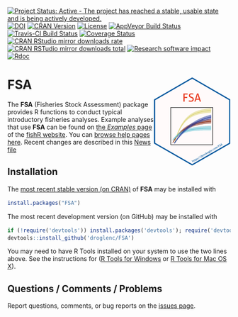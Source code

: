 [![Project Status: Active - The project has reached a stable, usable state and is being actively developed.](http://www.repostatus.org/badges/latest/active.svg)](http://www.repostatus.org/#active)
[![DOI](https://zenodo.org/badge/18348400.svg)](https://zenodo.org/badge/latestdoi/18348400)
[![CRAN Version](http://www.r-pkg.org/badges/version/FSA)](http://www.r-pkg.org/pkg/FSA)
[![License](http://img.shields.io/badge/license-GPL%20%28%3E=%202%29-brightgreen.svg?style=flat)](http://www.gnu.org/licenses/gpl-2.0.html)
[![AppVeyor Build Status](https://ci.appveyor.com/api/projects/status/github/droglenc/FSA?branch=master&svg=true)](https://ci.appveyor.com/project/droglenc/FSA)
[![Travis-CI Build Status](https://travis-ci.org/droglenc/FSA.svg?branch=master)](https://travis-ci.org/droglenc/FSA)
[![Coverage Status](https://img.shields.io/coveralls/droglenc/FSA.svg)](https://coveralls.io/r/droglenc/FSA?branch=master)
[![CRAN RStudio mirror downloads rate](http://cranlogs.r-pkg.org/badges/FSA) ![CRAN RSTudio mirror downloads total](http://cranlogs.r-pkg.org/badges/grand-total/FSA)](http://www.r-pkg.org/pkg/FSA) [![Research software impact](http://depsy.org/api/package/cran/FSA/badge.svg)](http://depsy.org/package/r/FSA) [![Rdoc](http://www.rdocumentation.org/badges/version/FSA)](http://www.rdocumentation.org/packages/FSA)

FSA  <img src="man/figures/logo.png" align="right" height="200" />
===

The **FSA** (Fisheries Stock Assessment) package provides R functions to conduct typical introductory fisheries analyses.  Example analyses that use **FSA** can be found on [the *Examples* page](http://derekogle.com/fishR/examples/) of the [fishR website](http://derekogle.com/fishR).  You can [browse help pages here](http://finzi.psych.upenn.edu/library/FSA/html/00Index.html).  Recent changes are described in this [News file](https://github.com/droglenc/FSA/blob/master/NEWS.md)

## Installation
The [most recent stable version (on CRAN)](https://cran.r-project.org/web/packages/FSA/index.html) of **FSA** may be installed with

```r
install.packages("FSA")
```

The most recent development version (on GitHub) may be installed with

```r
if (!require('devtools')) install.packages('devtools'); require('devtools')
devtools::install_github('droglenc/FSA')
```

You may need to have R Tools installed on your system to use the two lines above.  See the instructions for ([R Tools for Windows](https://cran.r-project.org/bin/windows/Rtools/) or [R Tools for Mac OS X](https://cran.r-project.org/bin/macosx/tools/)).


## Questions / Comments / Problems
Report questions, comments, or bug reports on the [issues page](https://github.com/droglenc/FSA/issues).


<!---
## Note About Using Macs
**FSA** uses **TCL/TK** for some interactive plots.  Some Mac users report problems with using **TCL/TK**.  I do not have access to a Mac to test these problems, some students have reported success installing the **TCL/TK** universal build [located here](http://cran.r-project.org/bin/macosx/tools/) (or [direct link to the file](http://cran.r-project.org/bin/macosx/tools/tcltk-8.5.5-x11.dmg)).  You may have to reinstall **FSA** after installing this file.

You should be able to use the vast majority of the functionality in **FSA** even if the problems with **TCL/TK** cannot be rectified.


## Alternative Installation 
The installation instructions above may not work if **devtools** will not install properly.  In these instances, the following code (run in R/RStudio) may properly install **FSA**.
```r
source("http://www.rforge.net/FSA/InstallFSA.R")
```
--->
